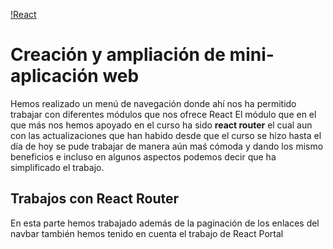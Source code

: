 [!React](./public/logo512.png)
# Creación y ampliación de mini-aplicación web
Hemos realizado un menú de navegación donde ahí nos ha permitido trabajar con diferentes módulos que nos ofrece React
El módulo que en el que más nos hemos apoyado en el curso ha sido **react router** el cual aun con las actualizaciones que han habido
desde que el curso se hizo hasta el día de hoy  se pude trabajar de manera aún maś cómoda y dando los mismo beneficios e incluso en algunos
aspectos podemos decir que ha simplificado el trabajo.

## Trabajos con React Router
En esta parte hemos trabajado además de la paginación de los enlaces del navbar también hemos tenido en cuenta el trabajo de React Portal

